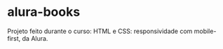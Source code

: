 # alura-books
Projeto feito durante o curso: HTML e CSS: responsividade com mobile-first, da Alura.
